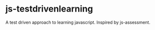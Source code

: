 js-testdrivenlearning
=====================

A test driven approach to learning javascript. Inspired by js-assessment.
